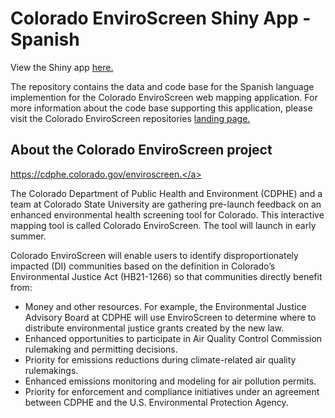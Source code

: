 # Colorado EnviroScreen Shiny App - Spanish

View the Shiny app <a href="https://teeo-cdphe.shinyapps.io/COEnviroScreen_Spanish/" target="_blank">here.</a>

The repository contains the data and code base for the Spanish language implemention for the Colorado EnviroScreen web mapping application. For more information about the code base supporting this application, please visit the Colorado EnviroScreen repositories <a href="https://geospatialcentroid.github.io/COEnviroScreen/" target="_blank">landing page.</a>

## About the Colorado EnviroScreen project

<a href="https://cdphe.colorado.gov/enviroscreen/" target="_blank">https://cdphe.colorado.gov/enviroscreen.</a>

The Colorado Department of Public Health and Environment (CDPHE) and a team at Colorado State University are gathering pre-launch feedback on an enhanced environmental health screening tool for Colorado. This interactive mapping tool is called Colorado EnviroScreen. The tool will launch in early summer.

Colorado EnviroScreen will enable users to identify disproportionately impacted (DI) communities based on the definition in Colorado’s Environmental Justice Act (HB21-1266) so that communities directly benefit from:

- Money and other resources. For example, the Environmental Justice Advisory Board at CDPHE will use EnviroScreen to determine where to distribute environmental justice grants created by the new law.
- Enhanced opportunities to participate in Air Quality Control Commission rulemaking and permitting decisions. 
- Priority for emissions reductions during climate-related air quality rulemakings.
- Enhanced emissions monitoring and modeling for air pollution permits.
- Priority for enforcement and compliance initiatives under an agreement between CDPHE and the U.S. Environmental Protection Agency.
